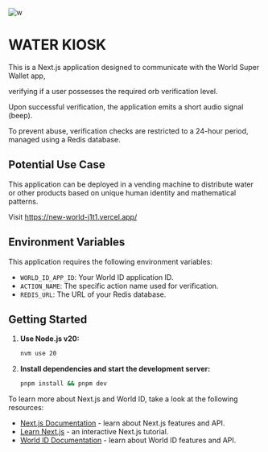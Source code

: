 

![w](https://github.com/user-attachments/assets/b782f5d0-5cc7-4e39-b5c8-3e06af81470d)

# WATER KIOSK

This is a Next.js application designed to communicate with the World Super Wallet app,

verifying if a user possesses the required orb verification level.

Upon successful verification, the application emits a short audio signal (beep).

To prevent abuse, verification checks are restricted to a 24-hour period, managed using a Redis database.

## Potential Use Case

This application can be deployed in a vending machine to distribute water or other products
 based on unique human identity and mathematical patterns.

Visit https://new-world-j1t1.vercel.app/

## Environment Variables

This application requires the following environment variables:

-   `WORLD_ID_APP_ID`: Your World ID application ID.
-   `ACTION_NAME`: The specific action name used for verification.
-   `REDIS_URL`: The URL of your Redis database.

## Getting Started

1.  **Use Node.js v20:**

    ```bash
    nvm use 20
    ```

2.  **Install dependencies and start the development server:**

    ```bash
    pnpm install && pnpm dev
    ```



To learn more about Next.js and World ID, take a look at the following resources:

-   [Next.js Documentation](https://nextjs.org/docs) - learn about Next.js features and API.
-   [Learn Next.js](https://nextjs.org/learn) - an interactive Next.js tutorial.
-   [World ID Documentation](https://docs.worldcoin.org/) - learn about World ID features and API.


